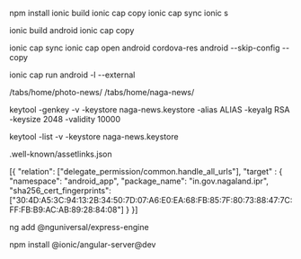 <!-- FOR BROWSER -->
npm install
ionic build
ionic cap copy
ionic cap sync
ionic s

<!-- FOR EMULATOR DEVICE -->
ionic build android
ionic cap copy

ionic cap sync
ionic cap open android
cordova-res android --skip-config --copy


<!-- LIVE Reload APP -->
ionic cap run android -l --external

/tabs/home/photo-news/
/tabs/home/naga-news/


keytool -genkey -v -keystore naga-news.keystore -alias ALIAS -keyalg RSA -keysize 2048 -validity 10000

keytool -list -v -keystore naga-news.keystore

.well-known/assetlinks.json


[{
  "relation": ["delegate_permission/common.handle_all_urls"],
  "target" : { "namespace": "android_app", "package_name": "in.gov.nagaland.ipr",
               "sha256_cert_fingerprints": ["30:4D:A5:3C:94:13:2B:34:50:7D:07:A6:E0:EA:68:FB:85:7F:80:73:88:47:7C:FF:FB:B9:AC:AB:89:28:84:08"] }
}]


ng add @nguniversal/express-engine

npm install @ionic/angular-server@dev